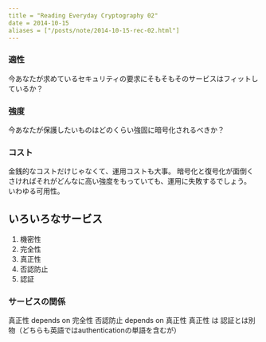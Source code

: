 ```yaml
---
title = "Reading Everyday Cryptography 02"
date = 2014-10-15
aliases = ["/posts/note/2014-10-15-rec-02.html"]
---
```


### 適性

今あなたが求めているセキュリティの要求にそもそもそのサービスはフィットしているか？

### 強度

今あなたが保護したいものはどのくらい強固に暗号化されるべきか？

### コスト

金銭的なコストだけじゃなくて、運用コストも大事。
暗号化と復号化が面倒くさければそれがどんなに高い強度をもっていても、運用に失敗するでしょう。
いわゆる可用性。

## いろいろなサービス

1. 機密性
2. 完全性
3. 真正性
4. 否認防止
5. 認証

### サービスの関係

真正性 depends on 完全性
否認防止 depends on 真正性
真正性 は 認証とは別物（どちらも英語ではauthenticationの単語を含むが）

